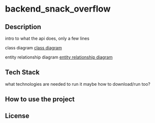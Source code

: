 # backend_snack_overflow


## Description
intro to what the api does, only a few lines

class diagram 
[class diagram](https://github.com/edhulbert/backend_snack_overflow/blob/main/Backend%20Class%20Diagram.png)

entity relationship diagram
[entity relationship diagram](https://github.com/edhulbert/backend_snack_overflow/blob/main/Backend%20Class%20Diagram.png)
## Tech Stack
what technologies are needed to run it
maybe how to download/run too?

## How to use the project

## License

